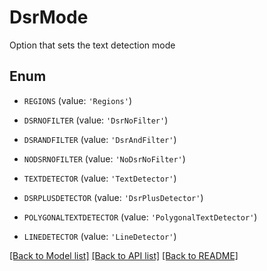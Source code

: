 # DsrMode

Option that sets the text detection mode

## Enum

* `REGIONS` (value: `'Regions'`)

* `DSRNOFILTER` (value: `'DsrNoFilter'`)

* `DSRANDFILTER` (value: `'DsrAndFilter'`)

* `NODSRNOFILTER` (value: `'NoDsrNoFilter'`)

* `TEXTDETECTOR` (value: `'TextDetector'`)

* `DSRPLUSDETECTOR` (value: `'DsrPlusDetector'`)

* `POLYGONALTEXTDETECTOR` (value: `'PolygonalTextDetector'`)

* `LINEDETECTOR` (value: `'LineDetector'`)

[[Back to Model list]](../README.md#documentation-for-models) [[Back to API list]](../README.md#documentation-for-api-endpoints) [[Back to README]](../README.md)


